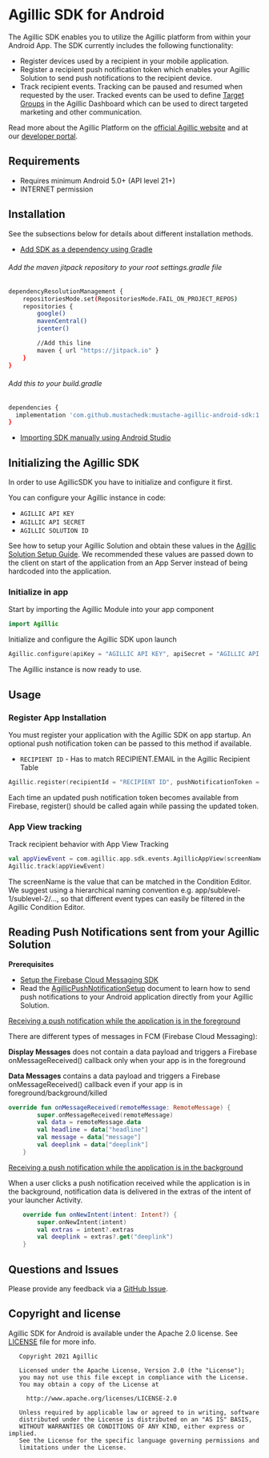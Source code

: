 # Agillic SDK for Android

The Agillic SDK enables you to utilize the Agillic platform from within your Android App.
The SDK currently includes the following functionality:

 * Register devices used by a recipient in your mobile application.
 * Register a recipient push notification token which enables your Agillic Solution to send push notifications to the recipient device.
 * Track recipient events. Tracking can be paused and resumed when requested by the user. Tracked events can be used to define [Target Groups](https://support.agillic.com/hc/en-gb/articles/360007001991-All-You-Need-to-Know-About-Target-Groups) in the Agillic Dashboard which can be used to direct targeted marketing and other communication.

Read more about the Agillic Platform on the [official Agillic website](https://agillic.com) and at our [developer portal](https://developers.agillic.com).

## Requirements

- Requires minimum Android 5.0+ (API level 21+)
- INTERNET permission

## Installation

See the subsections below for details about different installation methods.
* [Add SDK as a dependency using Gradle](https://developer.android.com/studio/build/dependencies)

###### Add the maven jitpack repository to your root settings.gradle file
```bash
dependencyResolutionManagement {
    repositoriesMode.set(RepositoriesMode.FAIL_ON_PROJECT_REPOS)
    repositories {
        google()
        mavenCentral()
        jcenter()

        //Add this line
        maven { url "https://jitpack.io" }
    }
}
```

###### Add this to your build.gradle
```bash
dependencies {
  implementation 'com.github.mustachedk:mustache-agillic-android-sdk:1.0'
}
```

* [Importing SDK manually using Android Studio](https://developer.android.com/studio/projects/android-library#psd-add-dependencies)

## Initializing the Agillic SDK

In order to use AgillicSDK you have to initialize and configure it first.

You can configure your Agillic instance in code:
* ``AGILLIC API KEY``
* ``AGILLIC API SECRET``
* ``AGILLIC SOLUTION ID``

See how to setup your Agillic Solution and obtain these values
in the [Agillic Solution Setup Guide](docs/AgillicSolutionSetup.md).
We recommended these values are passed down to the client on start of the application from an App Server instead of being hardcoded into the application.


### Initialize in app

Start by importing the Agillic Module into your app component
```kotlin
import Agillic
```

Initialize and configure the Agillic SDK upon launch
```kotlin
Agillic.configure(apiKey = "AGILLIC API KEY", apiSecret = "AGILLIC API SECRET", solutionId = "AGILLIC SOLUTION ID")
```

The Agillic instance is now ready to use.

## Usage

### Register App Installation

You must register your application with the Agillic SDK on app startup. An optional push notification token can be passed to this method if available.

* ``RECIPIENT ID`` - Has to match RECIPIENT.EMAIL in the Agillic Recipient Table

```kotlin
Agillic.register(recipientId = "RECIPIENT ID", pushNotificationToken = "DEVICE TOKEN", activity = requireActivity())
```

Each time an updated push notification token becomes available from Firebase, register() should be called again while passing the updated token.

### App View tracking

Track recipient behavior with App View Tracking

```kotlin
val appViewEvent = com.agillic.app.sdk.events.AgillicAppView(screenName = "app_protocol://fragment/1")
Agillic.track(appViewEvent)
```

The screenName is the value that can be matched in the Condition Editor. We suggest using a hierarchical naming convention e.g. app/sublevel-1/sublevel-2/..., so that different event types can easily be filtered in the Agillic Condition Editor.

## Reading Push Notifications sent from your Agillic Solution

**Prerequisites**
* [Setup the Firebase Cloud Messaging SDK](https://firebase.google.com/docs/cloud-messaging/android/client)
* Read the [AgillicPushNotificationSetup](docs/AgillicPushNotificationSetup.md#ReadingPushNotificationssentfromyourAgillicSolution) document to learn how to send push notifications to your Android application directly from your Agillic Solution.

[Receiving a push notification while the application is in the foreground](https://firebase.google.com/docs/cloud-messaging/android/receive#override-onmessagereceived)

There are different types of messages in FCM (Firebase Cloud Messaging):

**Display Messages** does not contain a data payload and triggers a Firebase onMessageReceived() callback only when your app is in the foreground

**Data Messages** contains a data payload and triggers a Firebase onMessageReceived() callback even if your app is in foreground/background/killed

```kotlin
override fun onMessageReceived(remoteMessage: RemoteMessage) {
        super.onMessageReceived(remoteMessage)
        val data = remoteMessage.data
        val headline = data["headline"]
        val message = data["message"]
        val deeplink = data["deeplink"]
    }
```

[Receiving a push notification while the application is in the background](https://firebase.google.com/docs/cloud-messaging/android/receive#backgrounded)

When a user clicks a push notification received while the application is in the background, notification data is delivered in the extras of the intent of your launcher Activity.

```kotlin
    override fun onNewIntent(intent: Intent?) {
        super.onNewIntent(intent)
        val extras = intent?.extras
        val deeplink = extras?.get("deeplink")
    }
```

## Questions and Issues

Please provide any feedback via a [GitHub Issue](https://github.com/mustachedk/mustache-agillic-android-sdk/issues/new).

## Copyright and license

Agillic SDK for Android is available under the Apache 2.0 license. See [LICENSE](LICENSE) file for more info.

```
   Copyright 2021 Agillic

   Licensed under the Apache License, Version 2.0 (the "License");
   you may not use this file except in compliance with the License.
   You may obtain a copy of the License at

     http://www.apache.org/licenses/LICENSE-2.0

   Unless required by applicable law or agreed to in writing, software
   distributed under the License is distributed on an "AS IS" BASIS,
   WITHOUT WARRANTIES OR CONDITIONS OF ANY KIND, either express or implied.
   See the License for the specific language governing permissions and
   limitations under the License.
```

